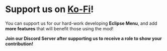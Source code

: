 # Support us on [Ko-Fi](https://ko-fi.com/eclipsemenu)!
You can <cg>support us</c> for our hard-work developing **Eclipse Menu**, and add **more features** that will benefit those using the mod!

__**Join our Discord Server after supporting us to receive a role to show your contribution!**__